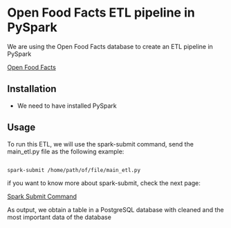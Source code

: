 # Open Food Facts ETL pipeline in PySpark

We are using the Open Food Facts database to create an ETL pipeline in PySpark

[Open Food Facts](
[https://sparkbyexamples.com/spark/spark-submit-command/?expand_article=1](https://world.openfoodfacts.org/))


## Installation

* We need to have installed PySpark



## Usage
To run this ETL, we will use the spark-submit command, send the main_etl.py file as the following example:

```bash

spark-submit /home/path/of/file/main_etl.py
```
if you want to know more about spark-submit, check the next page:


[Spark Submit Command ](
https://sparkbyexamples.com/spark/spark-submit-command/?expand_article=1)

As output, we obtain a table in a PostgreSQL database with cleaned and the most important data of the database

